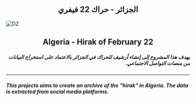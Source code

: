<h2 dir="rtl" align="center">الجزائر - حراك 22 فيفري</h2>

![DZ](https://github.com/azermane/Hirak_22_February/blob/master/Algeria.ico) 

<h2 align="center">Algeria - Hirak of February 22</h2>
<h5 dir="rtl">يهدف هذا المشروع إلى إنشاء أرشيف للحراك في الجزائر بالاعتماد على استخراج البيانات من منصات التواصل الاجتماعي.</h5>

***

##### This projects aims to create an archive of the "hirak" in Algeria. The data is extracted from social media platforms.
